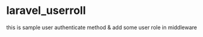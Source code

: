 # laravel_userroll
this is sample user authenticate method &amp; add some user role in middleware  
